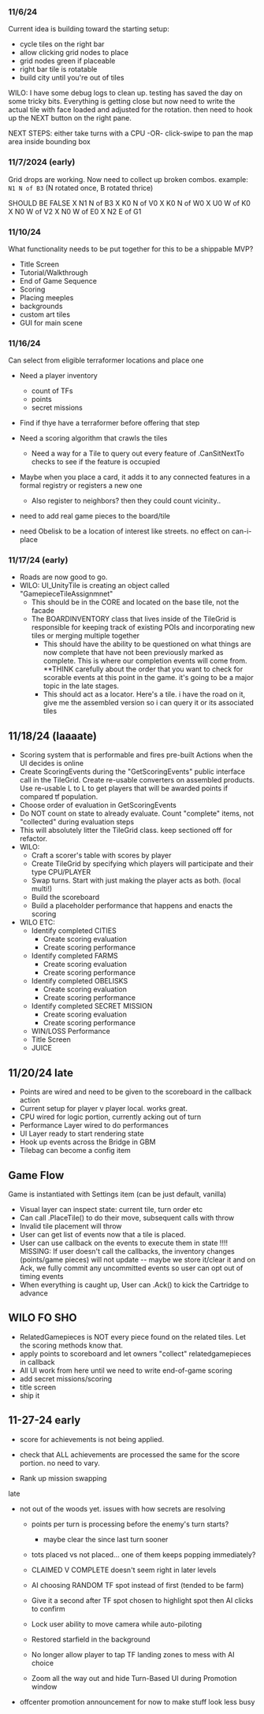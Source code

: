 ### 11/6/24
Current idea is building toward the starting setup: 
- cycle tiles on the right bar
- allow clicking grid nodes to place
- grid nodes green if placeable
- right bar tile is rotatable
- build city until you're out of tiles

WILO: I have some debug logs to clean up. testing has saved the day on some tricky bits. Everything is getting close but now need to write the actual tile with face loaded and adjusted for the rotation. then need to hook up the NEXT button on the right pane.

NEXT STEPS: either take turns with a CPU -OR- click-swipe to pan the map area inside bounding box


### 11/7/2024 (early)
Grid drops are working. Now need to collect up broken combos. example: `N1 N of B3`  (N rotated once, B rotated thrice) 


SHOULD BE FALSE
X N1 N of B3
X K0 N of V0
X K0 N of W0
X U0 W of K0
X N0 W of V2
X N0 W of E0
X N2 E of G1


### 11/10/24
What functionality needs to be put together for this to be a shippable MVP?
- Title Screen
- Tutorial/Walkthrough
- End of Game Sequence
- Scoring
- Placing meeples
- backgrounds
- custom art tiles
- GUI for main scene


### 11/16/24
Can select from eligible terraformer locations and place one
- Need a player inventory
    - count of TFs
    - points
    - secret missions
- Find if thye have a terraformer before offering that step
- Need a scoring algorithm that crawls the tiles
    - Need a way for a Tile to query out every feature of .CanSitNextTo checks to see if the feature is occupied

- Maybe when you place a card, it adds it to any connected features in a formal registry or registers a new one
    - Also register to neighbors? then they could count vicinity..
- need to add real game pieces to the board/tile
- need Obelisk to be a location of interest like streets. no effect on can-i-place


### 11/17/24 (early)
- Roads are now good to go.
- WILO: UI_UnityTile is creating an object called "GamepieceTileAssignmnet"
    - This should be in the CORE and located on the base tile, not the facade
    - The BOARDINVENTORY class that lives inside of the TileGrid is responsible for keeping track of existing POIs and incorporating new tiles or merging multiple together
        - This should have the ability to be questioned on what things are now complete that have not been previously marked as complete. This is where our completion events will come from. **THINK carefully about the order that you want to check for scorable events at this point in the game. it's going to be a major topic in the late stages.
        - This should act as a locator. Here's a tile. i have the road on it, give me the assembled version so i can query it or its associated tiles

## 11/18/24 (laaaate)
- Scoring system that is performable and fires pre-built Actions when the UI decides is online
- Create ScoringEvents during the "GetScoringEvents" public interface call in the TileGrid. Create re-usable converters on assembled products. Use re-usable L<GTA> to L<PS> to get players that will be awarded points if compared tf population.
- Choose order of evaluation in GetScoringEvents
- Do NOT count on state to already evaluate. Count "complete" items, not "collected" during evaluation steps
- This will absolutely litter the TileGrid class. keep sectioned off for refactor.
- WILO:
    - Craft a scorer's table with scores by player
    - Create TileGrid by specifying which players will participate and their type CPU/PLAYER
    - Swap turns. Start with just making the player acts as both. (local multi!)
    - Build the scoreboard
    - Build a placeholder performance that happens and enacts the scoring
- WILO ETC:
    - Identify completed CITIES
        - Create scoring evaluation
        - Create scoring performance
    - Identify completed FARMS
        - Create scoring evaluation
        - Create scoring performance
    - Identify completed OBELISKS
        - Create scoring evaluation
        - Create scoring performance
    - Identify completed SECRET MISSION
        - Create scoring evaluation
        - Create scoring performance
    - WIN/LOSS Performance
    - Title Screen
    - JUICE


## 11/20/24 late
- Points are wired and need to be given to the scoreboard in the callback action
- Current setup for player v player local. works great.
- CPU wired for logic portion, currently acking out of turn
- Performance Layer wired to do performances
- UI Layer ready to start rendering state
- Hook up events across the Bridge in GBM
- Tilebag can become a config item

## Game Flow
Game is instantiated with Settings item (can be just default, vanilla)
- Visual layer can inspect state: current tile, turn order etc
- Can call .PlaceTile() to do their move, subsequent calls with throw
- Invalid tile placement will throw
- User can get list of events now that a tile is placed.
- User can use callback on the events to execute them in state
!!!! MISSING: If user doesn't call the callbacks, the inventory changes (points/game pieces) will not update -- maybe we store it/clear it and on Ack, we fully commit any uncommitted events so user can opt out of timing events
- When everything is caught up, User can .Ack() to kick the Cartridge to advance

## WILO FO SHO
- RelatedGamepieces is NOT every piece found on the related tiles. Let the scoring methods know that.
- apply points to scoreboard and let owners "collect" relatedgamepieces in callback
- All UI work from here until we need to write end-of-game scoring
- add secret missions/scoring
- title screen
- ship it


## 11-27-24 early
- score for achievements is not being applied.
- check that ALL achievements are processed the same for the score portion. no need to vary.

- Rank up mission swapping

late

- not out of the woods yet. issues with how secrets are resolving
    - points per turn is processing before the enemy's turn starts?
        - maybe clear the since last turn sooner
    - tots placed vs not placed... one of them keeps popping immediately?
    - CLAIMED V COMPLETE doesn't seem right in later levels



    - AI choosing RANDOM TF spot instead of first (tended to be farm)
    - Give it a second after TF spot chosen to highlight spot then AI clicks to confirm


    - Lock user ability to move camera while auto-piloting
    - Restored starfield in the background
    - No longer allow player to tap TF landing zones to mess with AI choice
    - Zoom all the way out and hide Turn-Based UI during Promotion window

 - offcenter promotion announcement for now to make stuff look less busy

 